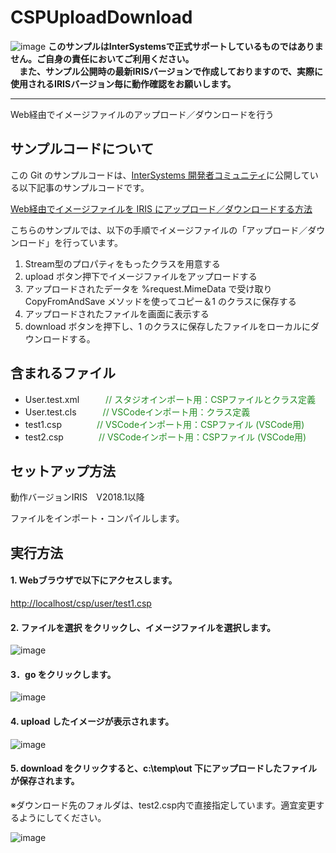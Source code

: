 # CSPUploadDownload
![image](https://user-images.githubusercontent.com/24215130/187606574-625d9e98-9632-40f6-8c12-a571d3416a51.png)
**このサンプルはInterSystemsで正式サポートしているものではありません。ご自身の責任においてご利用ください。  
　また、サンプル公開時の最新IRISバージョンで作成しておりますので、実際に使用されるIRISバージョン毎に動作確認をお願いします。** 
***
Web経由でイメージファイルのアップロード／ダウンロードを行う

## サンプルコードについて
この Git のサンプルコードは、[InterSystems 開発者コミュニティ](https://jp.community.intersystems.com/)に公開している以下記事のサンプルコードです。  
  
[Web経由でイメージファイルを IRIS にアップロード／ダウンロードする方法](https://jp.community.intersystems.com/node/525251)

  
こちらのサンプルでは、以下の手順でイメージファイルの「アップロード／ダウンロード」を行っています。  

1. Stream型のプロパティをもったクラスを用意する
2. upload ボタン押下でイメージファイルをアップロードする
3. アップロードされたデータを %request.MimeData で受け取り CopyFromAndSave メソッドを使ってコピー＆1 のクラスに保存する
4. アップロードされたファイルを画面に表示する
5. download ボタンを押下し、1 のクラスに保存したファイルをローカルにダウンロードする。
  
  
## 含まれるファイル

* User.test.xml　　　<font color="ForestGreen">// スタジオインポート用：CSPファイルとクラス定義</font>
* User.test.cls　　　<font color="ForestGreen">// VSCodeインポート用：クラス定義 </font>
* test1.csp　　　　<font color="ForestGreen">// VSCodeインポート用：CSPファイル (VSCode用) </font> 
* test2.csp　　　　<font color="ForestGreen">// VSCodeインポート用：CSPファイル (VSCode用) </font>

  
## セットアップ方法
動作バージョンIRIS　V2018.1以降
 
ファイルをインポート・コンパイルします。

  
## 実行方法

#### 1. Webブラウザで以下にアクセスします。
[http://localhost/csp/user/test1.csp](http://localhost/csp/user/test1.csp)

#### 2. ファイルを選択 をクリックし、イメージファイルを選択します。
![image](https://user-images.githubusercontent.com/24215130/188342333-dfea209d-ef8b-48d5-93e9-89c94efab401.png)

#### 3．go をクリックします。
![image](https://user-images.githubusercontent.com/24215130/188342428-c5dca21b-d109-4f32-b184-5ff851b7f93c.png)

#### 4. upload したイメージが表示されます。
![image](https://user-images.githubusercontent.com/24215130/188343003-8a1b0205-43fc-417d-99e3-f76384e70ee5.png)

#### 5. download をクリックすると、c:\temp\out 下にアップロードしたファイルが保存されます。
※ダウンロード先のフォルダは、test2.csp内で直接指定しています。適宜変更するようにしてください。  
  
![image](https://user-images.githubusercontent.com/24215130/188342926-e1c8dad8-16f8-4004-8f18-2846a7fef339.png)


~~~

